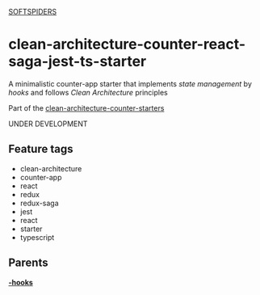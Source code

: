 [SOFTSPIDERS](https://github.com/softspiders/softspiders)

# clean-architecture-counter-react-saga-jest-ts-starter

A minimalistic counter-app starter that implements *state management* by *hooks* and follows *Clean Architecture* principles

Part of the [clean-architecture-counter-starters](https://github.com/softspiders/clean-architecture-counter-starters/blob/master/README.md)

UNDER DEVELOPMENT

## Feature tags
- clean-architecture
- counter-app
- react
- redux
- redux-saga
- jest
- react
- starter
- typescript

## Parents

[**-hooks**](https://github.com/softspiders/clean-architecture-counter-starters/tree/clean-architecture-counter-react)

